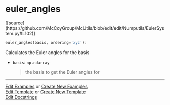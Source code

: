 # <a id="McUtils.Numputils.EulerSystem.euler_angles">euler_angles</a>
<div class="docs-source-link" markdown="1">
[[source](https://github.com/McCoyGroup/McUtils/blob/edit/edit/Numputils/EulerSystem.py#L102)]
</div>

```python
euler_angles(basis, ordering='xyz'): 
```
Calculates the Euler angles for the basis
- `basis`: `np.ndarray`
    >the basis to get the Euler angles for 



___

[Edit Examples](https://github.com/McCoyGroup/McUtils/edit/gh-pages/ci/examples/McUtils/Numputils/EulerSystem/euler_angles.md) or 
[Create New Examples](https://github.com/McCoyGroup/McUtils/new/gh-pages/?filename=ci/examples/McUtils/Numputils/EulerSystem/euler_angles.md) <br/>
[Edit Template](https://github.com/McCoyGroup/McUtils/edit/gh-pages/ci/docs/McUtils/Numputils/EulerSystem/euler_angles.md) or 
[Create New Template](https://github.com/McCoyGroup/McUtils/new/gh-pages/?filename=ci/docs/templates/McUtils/Numputils/EulerSystem/euler_angles.md) <br/>
[Edit Docstrings](https://github.com/McCoyGroup/McUtils/edit/edit/Numputils/EulerSystem.py#L102?message=Update%20Docs)
